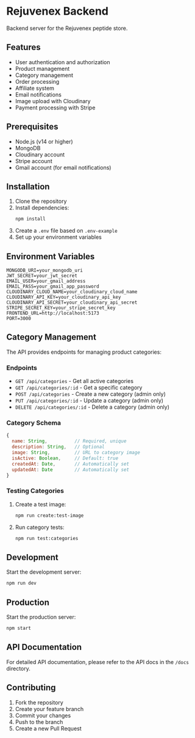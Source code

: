 # Rejuvenex Backend

Backend server for the Rejuvenex peptide store.

## Features

- User authentication and authorization
- Product management
- Category management
- Order processing
- Affiliate system
- Email notifications
- Image upload with Cloudinary
- Payment processing with Stripe

## Prerequisites

- Node.js (v14 or higher)
- MongoDB
- Cloudinary account
- Stripe account
- Gmail account (for email notifications)

## Installation

1. Clone the repository
2. Install dependencies:
   ```bash
   npm install
   ```
3. Create a `.env` file based on `.env-example`
4. Set up your environment variables

## Environment Variables

```
MONGODB_URI=your_mongodb_uri
JWT_SECRET=your_jwt_secret
EMAIL_USER=your_gmail_address
EMAIL_PASS=your_gmail_app_password
CLOUDINARY_CLOUD_NAME=your_cloudinary_cloud_name
CLOUDINARY_API_KEY=your_cloudinary_api_key
CLOUDINARY_API_SECRET=your_cloudinary_api_secret
STRIPE_SECRET_KEY=your_stripe_secret_key
FRONTEND_URL=http://localhost:5173
PORT=3000
```

## Category Management

The API provides endpoints for managing product categories:

### Endpoints

- `GET /api/categories` - Get all active categories
- `GET /api/categories/:id` - Get a specific category
- `POST /api/categories` - Create a new category (admin only)
- `PUT /api/categories/:id` - Update a category (admin only)
- `DELETE /api/categories/:id` - Delete a category (admin only)

### Category Schema

```javascript
{
  name: String,          // Required, unique
  description: String,   // Optional
  image: String,         // URL to category image
  isActive: Boolean,     // Default: true
  createdAt: Date,       // Automatically set
  updatedAt: Date        // Automatically set
}
```

### Testing Categories

1. Create a test image:
   ```bash
   npm run create:test-image
   ```

2. Run category tests:
   ```bash
   npm run test:categories
   ```

## Development

Start the development server:
```bash
npm run dev
```

## Production

Start the production server:
```bash
npm start
```

## API Documentation

For detailed API documentation, please refer to the API docs in the `/docs` directory.

## Contributing

1. Fork the repository
2. Create your feature branch
3. Commit your changes
4. Push to the branch
5. Create a new Pull Request 